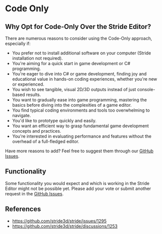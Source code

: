 # Code Only

## Why Opt for Code-Only Over the Stride Editor?

There are numerous reasons to consider using the Code-Only approach, especially if:

- You prefer not to install additional software on your computer (Stride installation not required).
- You're aiming for a quick start in game development or C# programming.
- You're eager to dive into C# or game development, finding joy and educational value in hands-on coding experiences, whether you're new or experienced.
- You wish to see tangible, visual 2D/3D outputs instead of just console-based results.
- You want to gradually ease into game programming, mastering the basics before diving into the complexities of a game editor.
- You find typical coding environments and tools too overwhelming to navigate.
- You'd like to prototype quickly and easily.
- You want an efficient way to grasp fundamental game development concepts and practices.
- You're interested in evaluating performance and features without the overhead of a full-fledged editor.


Have more reasons to add? Feel free to suggest them through our [GitHub Issues](https://github.com/VaclavElias/stride-community-toolkit/issues).

## Functionality
Some functionality you would expect and which is working in the Stride Editor might not be possible yet. Please add your vote or submit another request in the [GitHub Issues](https://github.com/VaclavElias/stride-community-toolkit/issues).

## References
- https://github.com/stride3d/stride/issues/1295
- https://github.com/stride3d/stride/discussions/1253